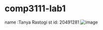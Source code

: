 # comp3111-lab1
name :Tanya Rastogi
st id: 20491281
![image](https://comp3111-lab1.github.com/desktop/capture.png)
